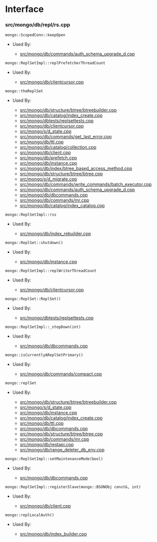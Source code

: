 
# Interface

### src/mongo/db/repl/rs.cpp

<div></div>

    mongo::ScopedConn::keepOpen

- Used By:

    - [src/mongo/db/commands/auth\_schema\_upgrade\_d.cpp](../../../authorization)

<div></div>

    mongo::ReplSetImpl::replPrefetcherThreadCount

- Used By:

    - [src/mongo/db/clientcursor.cpp](../../../client\_and\_operation\_tracking)

<div></div>

    mongo::theReplSet

- Used By:

    - [src/mongo/db/structure/btree/btreebuilder.cpp](../../../storage\_layer\_structure)
    - [src/mongo/db/catalog/index\_create.cpp](../../../storage\_layer\_structure)
    - [src/mongo/dbtests/replsettests.cpp](../../../unit\_tests)
    - [src/mongo/db/clientcursor.cpp](../../../client\_and\_operation\_tracking)
    - [src/mongo/s/d\_state.cpp](../../../sharding)
    - [src/mongo/db/commands/get\_last\_error.cpp](../../../database\_commands)
    - [src/mongo/db/ttl.cpp](../../../indexing)
    - [src/mongo/db/catalog/collection.cpp](../../../storage\_layer\_structure)
    - [src/mongo/db/client.cpp](../../../client\_and\_operation\_tracking)
    - [src/mongo/db/prefetch.cpp](../../../page\_fault\_utilities)
    - [src/mongo/db/instance.cpp](../../../storage\_layer\_structure)
    - [src/mongo/db/index/btree\_based\_access\_method.cpp](../../../indexing)
    - [src/mongo/db/structure/btree/btree.cpp](../../../storage\_layer\_structure)
    - [src/mongo/s/d\_migrate.cpp](../../../sharding)
    - [src/mongo/db/commands/write\_commands/batch\_executor.cpp](../../../wire\_protocol\_write\_commands)
    - [src/mongo/db/commands/auth\_schema\_upgrade\_d.cpp](../../../authorization)
    - [src/mongo/db/dbcommands.cpp](../../../database\_commands)
    - [src/mongo/db/commands/mr.cpp](../../../database\_commands)
    - [src/mongo/db/catalog/index\_catalog.cpp](../../../storage\_layer\_structure)

<div></div>

    mongo::ReplSetImpl::rss

- Used By:

    - [src/mongo/db/index\_rebuilder.cpp](../../../indexing)

<div></div>

    mongo::ReplSet::shutdown()

- Used By:

    - [src/mongo/db/instance.cpp](../../../storage\_layer\_structure)

<div></div>

    mongo::ReplSetImpl::replWriterThreadCount

- Used By:

    - [src/mongo/db/clientcursor.cpp](../../../client\_and\_operation\_tracking)

<div></div>

    mongo::ReplSet::ReplSet()

- Used By:

    - [src/mongo/dbtests/replsettests.cpp](../../../unit\_tests)

<div></div>

    mongo::ReplSetImpl::_stepDown(int)

- Used By:

    - [src/mongo/db/dbcommands.cpp](../../../database\_commands)

<div></div>

    mongo::isCurrentlyAReplSetPrimary()

- Used By:

    - [src/mongo/db/commands/compact.cpp](../../../database\_commands)

<div></div>

    mongo::replSet

- Used By:

    - [src/mongo/db/structure/btree/btreebuilder.cpp](../../../storage\_layer\_structure)
    - [src/mongo/s/d\_state.cpp](../../../sharding)
    - [src/mongo/db/instance.cpp](../../../storage\_layer\_structure)
    - [src/mongo/db/catalog/index\_create.cpp](../../../storage\_layer\_structure)
    - [src/mongo/db/ttl.cpp](../../../indexing)
    - [src/mongo/db/dbcommands.cpp](../../../database\_commands)
    - [src/mongo/db/structure/btree/btree.cpp](../../../storage\_layer\_structure)
    - [src/mongo/db/commands/mr.cpp](../../../database\_commands)
    - [src/mongo/db/restapi.cpp](../../../web\_server)
    - [src/mongo/db/range\_deleter\_db\_env.cpp](../../../sharding)

<div></div>

    mongo::ReplSetImpl::setMaintenanceMode(bool)

- Used By:

    - [src/mongo/db/dbcommands.cpp](../../../database\_commands)

<div></div>

    mongo::ReplSetImpl::registerSlave(mongo::BSONObj const&, int)

- Used By:

    - [src/mongo/db/client.cpp](../../../client\_and\_operation\_tracking)

<div></div>

    mongo::replLocalAuth()

- Used By:

    - [src/mongo/db/index\_builder.cpp](../../../indexing)
